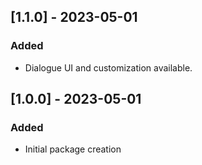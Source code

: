 ## [1.1.0] - 2023-05-01

### Added

- Dialogue UI and customization available.

## [1.0.0] - 2023-05-01

### Added

- Initial package creation
